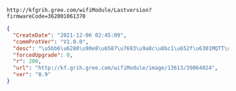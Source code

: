 `http://kfgrih.gree.com/wifiModule/Lastversion?firmwareCode=362001061370`

```json
{
  "CreateDate": "2021-12-06 02:45:09",
  "commProtVer": "V1.0.0",
  "desc": "\u5bb6\u6280\u90e8\u6587\u7693\u9a8c\u8bc1\u652f\u6301MQTT\u7684\u65b0OTA\u670d\u52a1\u5668\u63a5\u53e3\u662f\u5426\u4f1a\u5bf9\u5bb6\u6280\u90e8\u5df2\u51fa\u8d27\u7684\u7a7a\u8c03\u6709\u5f71\u54cd",
  "forcedUpgrade": 0,
  "r": 200,
  "url": "http://kf.grih.gree.com/wifiModule/image/13613/39064024",
  "ver": "0.9"
}
```